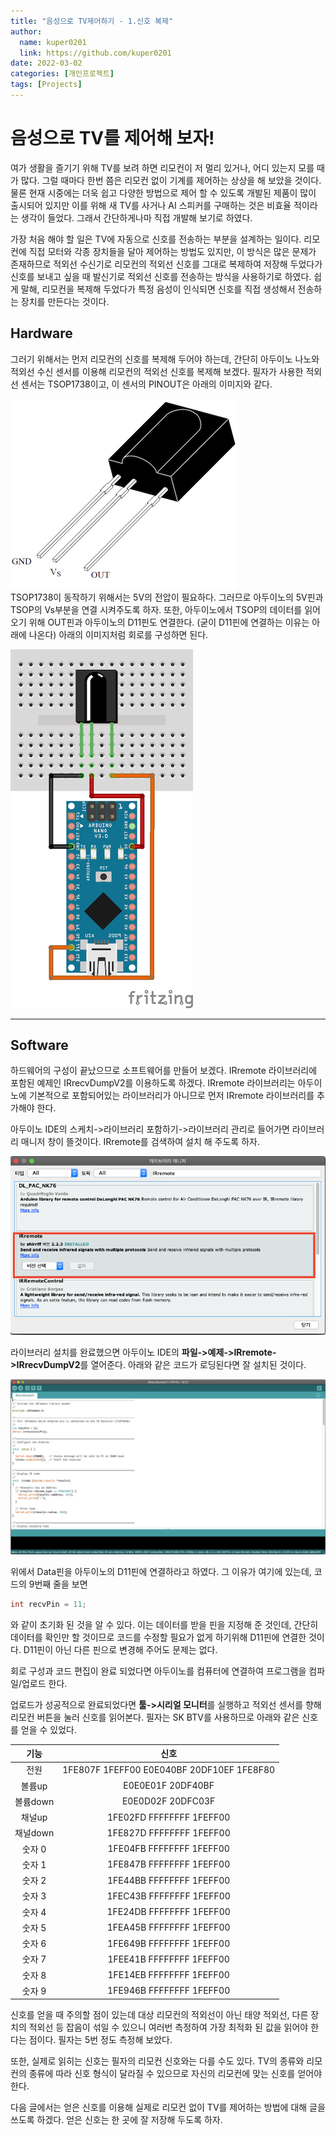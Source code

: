 ```yaml
---
title: "음성으로 TV제어하기 - 1.신호 복제"
author:
  name: kuper0201
  link: https://github.com/kuper0201
date: 2022-03-02
categories: [개인프로젝트]
tags: [Projects]
---
```


# 음성으로 TV를 제어해 보자!

여가 생활을 즐기기 위해 TV를 보려 하면 리모컨이 저 멀리 있거나, 어디 있는지 모를 때가 많다. 그럴 때마다 한번 쯤은 리모컨 없이 기계를 제어하는 상상을 해 보았을 것이다. 물론 현재 시중에는 더욱 쉽고 다양한 방법으로 제어 할 수 있도록 개발된 제품이 많이 출시되어 있지만 이를 위해 새 TV를 사거나 AI 스피커를 구매하는 것은 비효율 적이라는 생각이 들었다. 그래서 간단하게나마 직접 개발해 보기로 하였다.

가장 처음 해야 할 일은 TV에 자동으로 신호를 전송하는 부분을 설계하는 일이다. 리모컨에 직접 모터와 각종 장치들을 달아 제어하는 방법도 있지만, 이 방식은 많은 문제가 존재하므로 적외선 수신기로 리모컨의 적외선 신호를 그대로 복제하여 저장해 두었다가 신호를 보내고 싶을 때 발신기로 적외선 신호를 전송하는 방식을 사용하기로 하였다. 쉽게 말해, 리모컨을 복제해 두었다가 특정 음성이 인식되면 신호를 직접 생성해서 전송하는 장치를 만든다는 것이다.

## Hardware
그러기 위해서는 먼저 리모컨의 신호를 복제해 두어야 하는데, 간단히 아두이노 나노와 적외선 수신 센서를 이용해 리모컨의 적외선 신호를 복제해 보겠다. 필자가 사용한 적외선 센서는 TSOP1738이고, 이 센서의 PINOUT은 아래의 이미지와 같다.

![TSOP1738 PinOut](/assets/images/20200302_TSOP1738_pinout.png) <br/>
TSOP1738이 동작하기 위해서는 5V의 전압이 필요하다. 그러므로 아두이노의 5V핀과 TSOP의 Vs부분을 연결 시켜주도록 하자. 또한, 아두이노에서 TSOP의 데이터를 읽어오기 위해 OUT핀과 아두이노의 D11핀도 연결한다. (굳이 D11핀에 연결하는 이유는 아래에 나온다) 아래의 이미지처럼 회로를 구성하면 된다.

![arduino_circuit](./images/20200302_ir_nano_circuit.png) <br/>
***

## Software
하드웨어의 구성이 끝났으므로 소프트웨어를 만들어 보겠다. IRremote 라이브러리에 포함된 예제인 IRrecvDumpV2를 이용하도록 하겠다. IRremote 라이브러리는 아두이노에 기본적으로 포함되어있는 라이브러리가 아니므로 먼저 IRremote 라이브러리를 추가해야 한다.

아두이노 IDE의 스케치->라이브러리 포함하기->라이브러리 관리로 들어가면 라이브러리 매니저 창이 뜰것이다. IRremote를 검색하여 설치 해 주도록 하자.

![](./images/20200302_irremote_install.png) <br/>

라이브러리 설치를 완료했으면 아두이노 IDE의 **파일->예제->IRremote->IRrecvDumpV2**를 열어준다. 아래와 같은 코드가 로딩된다면 잘 설치된 것이다.

![IR Recev 코드](./images/20200302_irrecvdumpv2_code.png)

위에서 Data핀을 아두이노의 D11핀에 연결하라고 하였다. 그 이유가 여기에 있는데, 코드의 9번째 줄을 보면

```cpp
int recvPin = 11;
```

와 같이 초기화 된 것을 알 수 있다. 이는 데이터를 받을 핀을 지정해 준 것인데, 간단히 데이터를 확인만 할 것이므로 코드를 수정할 필요가 없게 하기위해 D11핀에 연결한 것이다. D11핀이 아닌 다른 핀으로 변경해 주어도 문제는 없다.

회로 구성과 코드 편집이 완료 되었다면 아두이노를 컴퓨터에 연결하여 프로그램을 컴파일/업로드 한다.

업로드가 성공적으로 완료되었다면 **툴->시리얼 모니터**를 실행하고 적외선 센서를 향해 리모컨 버튼을 눌러 신호를 읽어본다. 필자는 SK BTV를 사용하므로 아래와 같은 신호를 얻을 수 있었다.

|기능|신호|
|:---:|:---:|
|전원|1FE807F 1FEFF00 E0E040BF 20DF10EF 1FE8F80|
|볼륨up|E0E0E01F 20DF40BF|
|볼륨down|E0E0D02F 20DFC03F|
|채널up|1FE02FD FFFFFFFF 1FEFF00|
|채널down|1FE827D FFFFFFFF 1FEFF00|
|숫자 0|1FE04FB FFFFFFFF 1FEFF00|
|숫자 1|1FE847B FFFFFFFF 1FEFF00|
|숫자 2|1FE44BB FFFFFFFF 1FEFF00|
|숫자 3|1FEC43B FFFFFFFF 1FEFF00|
|숫자 4|1FE24DB FFFFFFFF 1FEFF00|
|숫자 5|1FEA45B FFFFFFFF 1FEFF00|
|숫자 6|1FE649B FFFFFFFF 1FEFF00|
|숫자 7|1FEE41B FFFFFFFF 1FEFF00|
|숫자 8|1FE14EB FFFFFFFF 1FEFF00|
|숫자 9|1FE946B FFFFFFFF 1FEFF00|

신호를 얻을 때 주의할 점이 있는데 대상 리모컨의 적외선이 아닌 태양 적외선, 다른 장치의 적외선 등 잡음이 섞일 수 있으니 여러번 측정하여 가장 최적화 된 값을 읽어야 한다는 점이다. 필자는 5번 정도 측정해 보았다.

또한, 실제로 읽히는 신호는 필자의 리모컨 신호와는 다를 수도 있다. TV의 종류와 리모컨의 종류에 따라 신호 형식이 달라질 수 있으므로 자신의 리모컨에 맞는 신호를 얻어야 한다.

다음 글에서는 얻은 신호를 이용해 실제로 리모컨 없이 TV를 제어하는 방법에 대해 글을 쓰도록 하겠다. 얻은 신호는 한 곳에 잘 저장해 두도록 하자.
